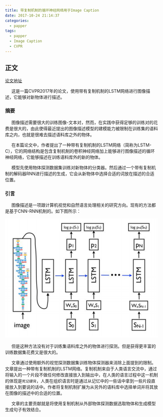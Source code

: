 ```yaml
---
title: 带复制机制的循环神经网络用于Image Caption
date: 2017-10-24 21:14:37
categories:
  - papper
tags:
  - papper
  - Image Caption
  - CVPR
--- 
```

## 正文

[论文地址](https://arxiv.org/abs/1708.05271)

&ensp;&ensp;&ensp;这是一篇CVPR2017年的论文，使用带有复制机制的LSTM网络进行图像描述，它能够对新物体进行描述。

<!--more-->

### 摘要

&ensp;&ensp;&ensp;图像描述需要很大的训练图像-文本对，然而，在实践中获得足够的训练对的花费是很大的，由此使得最近提出的图像描述模型的建模能力被限制在训练集的语料库之内，也就是很难去描述语料库之外的物体。

&ensp;&ensp;&ensp;在本篇论文中，作者提出了一种带有复制机制的LSTM网络（简称为LSTM-C），它的网络结构是包含复制机制的卷积神经网络加上能够进行图像描述的循环神经网络，它能够描述在训练语料库外的新的物体。

&ensp;&ensp;&ensp;模型先使用物体探测数据集训练对新物体的分类器。然后通过一个带有复制机制的解码器RNN进行描述的生成，它会从新物体中选择合适的词放在描述的合适位置。

### 引言

&ensp;&ensp;&ensp;图像描述是一项跟计算机视觉和自然语言处理相关的研究方向。现有的方法都是基于CNN-RNN机制的。如下图所示：

![LRCN](https://github.com/BlasphemyAngels/MarkDownPhotos/blob/master/LRCN.png?raw=true)

&ensp;&ensp;&ensp;但是这种方法没有对于训练集语料库之外的物体进行探测。但是获得更丰富的训练数据集花费又是很大的。

&ensp;&ensp;&ensp;文章通过使用额外的视觉探测数据集训练物体探测器来消除上面提到的限制。文章提出一种带有复制机制的LSTM网络。复制机制来自于人类语言交流中，通过将输入的一个片段不做任何修改直接放入到输出中，在人类的语言过程中这一机制的体现是`死记硬背`，人类在组织语言时是通过从记忆中的一些话中拿到一些片段直接放入到要说的话中。作者将复制机制扩展为从另外的语料库中选择单词并将其放在图像的描述中的合适的位置。

&ensp;&ensp;&ensp;文章的主要贡献就是将使用复制机制从外部物体探测数据选取物体和生成模型生成句子有效结合。

